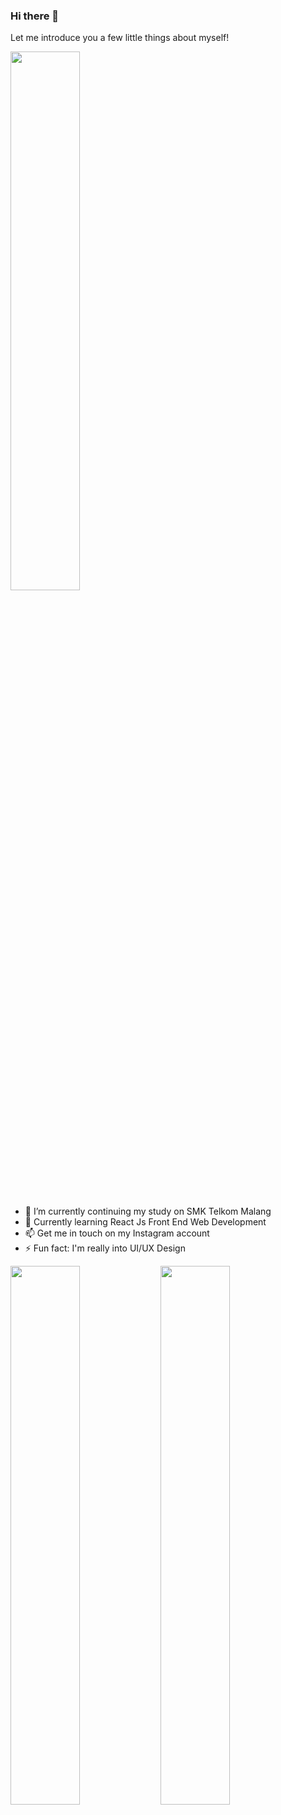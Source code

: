 ### Hi there 👋
Let me introduce you a few little things about myself!

<!-- [![Typing SVG](https://readme-typing-svg.herokuapp.com?center=true&vCenter=true&multiline=true&height=100&lines=Hi+there!+Welcome+to+my+GitHub!;UI%2FUX+Enthusiast)](https://git.io/typing-svg) -->
<img width=47% src="https://readme-typing-svg.herokuapp.com?center=true&vCenter=true&multiline=true&height=100&lines=Hi+there!+Welcome+to+my+GitHub!;UI%2FUX+Enthusiast" />

<!-- **RayNanta/RayNanta** is a ✨ _special_ ✨ repository because its `README.md` (this file) appears on your GitHub profile.

Here are some ideas to get you started: -->

- :school_satchel: I’m currently continuing my study on SMK Telkom Malang
- 🌱 Currently learning React Js Front End Web Development
- 📫 Get me in touch on my Instagram account
- ⚡ Fun fact: I'm really into UI/UX Design


<img align="left" width=47% src="https://github-readme-stats.vercel.app/api?username=RayNanta&show_icons=true&theme=synthwave" />
<img align="left" width=47% src="http://github-readme-streak-stats.herokuapp.com?user=RayNanta&theme=synthwave&date_format=M%20j%5B%2C%20Y%5D" />



